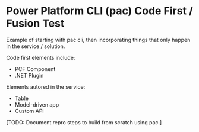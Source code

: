 # Power Platform CLI (pac) Code First / Fusion Test
Example of starting with pac cli, then incorporating things that only happen in the service / solution.

Code first elements include:
* PCF Component
* .NET Plugin

Elements autored in the service:
* Table
* Model-driven app
* Custom API

[TODO: Document repro steps to build from scratch using pac.]